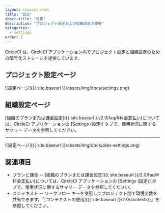 ```yaml
---
layout: classic-docs
title: "設定"
short-title: "設定"
description: "プロジェクト設定および組織設定の概要"
categories:
  - settings
order: 2
---
```


CircleCI は、CircleCI アプリケーション内でプロジェクト設定と組織設定のための暗号化ストレージを提供しています。

## プロジェクト設定ページ

![設定ページ]({{ site.baseurl }}/assets/img/docs/settings.png)

## 組織設定ページ

[組織のプランまたは課金設定]({{ site.baseurl }}/2.0/faq/#料金支払い)については、CircleCI アプリケーションの [Settings (設定)] タブで、使用状況に関するサマリー データを参照してください。

<hr />

![設定ページ]({{ site.baseurl }}/assets/img/docs/plan-settings.png)

## 関連項目

- プランと課金 -- [組織のプランまたは課金設定]({{ site.baseurl }}/2.0/faq/#料金支払い)については、CircleCI アプリケーションの [Settings (設定)] タブで、使用状況に関するサマリー データを参照してください。 
- コンテキスト -- ワークフロー キーを使用してプロジェクト間で環境変数を共有できます。「[コンテキストの使用]({{ site.baseurl }}/2.0/contexts/)」を参照してください。